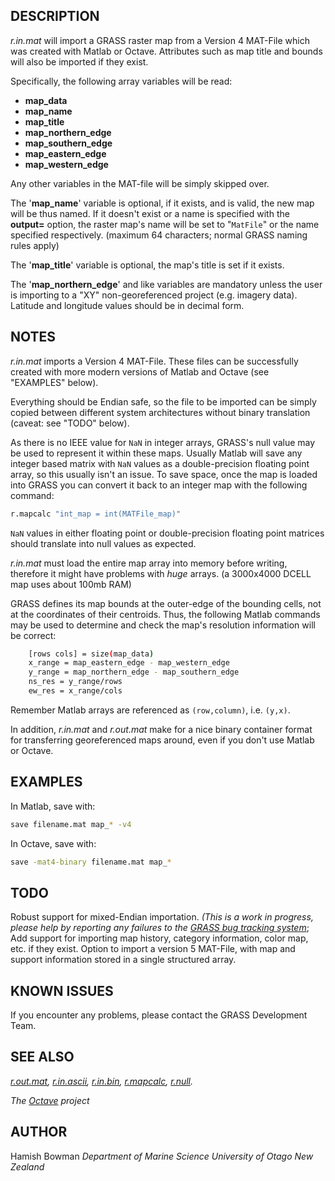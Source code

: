 ## DESCRIPTION

*r.in.mat* will import a GRASS raster map from a Version 4 MAT-File
which was created with Matlab or Octave. Attributes such as map title
and bounds will also be imported if they exist.

Specifically, the following array variables will be read:

- **map_data**
- **map_name**
- **map_title**
- **map_northern_edge**
- **map_southern_edge**
- **map_eastern_edge**
- **map_western_edge**

Any other variables in the MAT-file will be simply skipped over.

The '**map_name**' variable is optional, if it exists, and is valid, the
new map will be thus named. If it doesn't exist or a name is specified
with the **output=** option, the raster map's name will be set to
"`MatFile`" or the name specified respectively. (maximum 64 characters;
normal GRASS naming rules apply)

The '**map_title**' variable is optional, the map's title is set if it
exists.

The '**map_northern_edge**' and like variables are mandatory unless the
user is importing to a "XY" non-georeferenced project (e.g. imagery
data). Latitude and longitude values should be in decimal form.

## NOTES

*r.in.mat* imports a Version 4 MAT-File. These files can be successfully
created with more modern versions of Matlab and Octave (see "EXAMPLES"
below).

Everything should be Endian safe, so the file to be imported can be
simply copied between different system architectures without binary
translation (caveat: see "TODO" below).

As there is no IEEE value for `NaN` in integer arrays, GRASS's null
value may be used to represent it within these maps. Usually Matlab will
save any integer based matrix with `NaN` values as a double-precision
floating point array, so this usually isn't an issue. To save space,
once the map is loaded into GRASS you can convert it back to an integer
map with the following command:

```bash
r.mapcalc "int_map = int(MATFile_map)"
```

`NaN` values in either floating point or double-precision floating point
matrices should translate into null values as expected.

*r.in.mat* must load the entire map array into memory before writing,
therefore it might have problems with *huge* arrays. (a 3000x4000 DCELL
map uses about 100mb RAM)

GRASS defines its map bounds at the outer-edge of the bounding cells,
not at the coordinates of their centroids. Thus, the following Matlab
commands may be used to determine and check the map's resolution
information will be correct:

```bash
    [rows cols] = size(map_data)
    x_range = map_eastern_edge - map_western_edge
    y_range = map_northern_edge - map_southern_edge
    ns_res = y_range/rows
    ew_res = x_range/cols
```

Remember Matlab arrays are referenced as `(row,column)`, i.e. `(y,x)`.

In addition, *r.in.mat* and *r.out.mat* make for a nice binary container
format for transferring georeferenced maps around, even if you don't use
Matlab or Octave.

## EXAMPLES

In Matlab, save with:

```bash
save filename.mat map_* -v4
```

In Octave, save with:

```bash
save -mat4-binary filename.mat map_*
```

## TODO

Robust support for mixed-Endian importation. *(This is a work in
progress, please help by reporting any failures to the [GRASS bug
tracking system](https://github.com/OSGeo/grass/issues)*;
Add support for importing map history, category information, color map,
etc. if they exist.
Option to import a version 5 MAT-File, with map and support information
stored in a single structured array.

## KNOWN ISSUES

If you encounter any problems, please contact the GRASS Development
Team.

## SEE ALSO

*[r.out.mat](r.out.mat.md), [r.in.ascii](r.in.ascii.md),
[r.in.bin](r.in.bin.md), [r.mapcalc](r.mapcalc.md),
[r.null](r.null.md).*

*The [Octave](http://www.octave.org) project*

## AUTHOR

Hamish Bowman
*Department of Marine Science
University of Otago
New Zealand*
